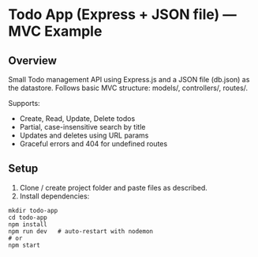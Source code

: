 # Todo App (Express + JSON file) — MVC Example

## Overview
Small Todo management API using Express.js and a JSON file (db.json) as the datastore. Follows basic MVC structure: models/, controllers/, routes/.

Supports:
- Create, Read, Update, Delete todos
- Partial, case-insensitive search by title
- Updates and deletes using URL params
- Graceful errors and 404 for undefined routes

## Setup

1. Clone / create project folder and paste files as described.
2. Install dependencies:
```terminal
mkdir todo-app
cd todo-app
npm install
npm run dev   # auto-restart with nodemon
# or
npm start
